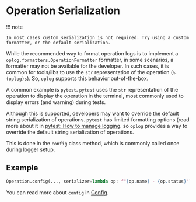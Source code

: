 # Operation Serialization

!!! note

    In most cases custom serialization is not required. Try using a custom formatter, or the default serialization. 

While the recommended way to format operation logs is to implement a `oplog.formatters.OperationFormatter` formatter,
in some scenarios, a formatter may not be available for the developer.
In such cases, it is common for tools/libs to use the `str` representation of the operation (`%(oplog)s`).
So, `oplog` supports this behavior out-of-the-box.

A common example is `pytest`. 
`pytest` uses the `str` representation of the operation to display the operation in the terminal,
most commonly used to display errors (and warning) during tests.

Although this is supported, developers may want to override the default string serialization of operations.
`pytest` has limited formatting options (read more about it in [pytest: How to manage logging](https://docs.pytest.org/en/7.1.x/how-to/logging.html).
so `oplog` provides a way to override the default string serialization of operations.

This is done in the `config` class method, which is commonly called once during logger setup. 

## Example

```python
Operation.config(..., serializer=lambda op: f"{op.name} - {op.status}")
```

You can read more about `config` in [Config](../config.md).